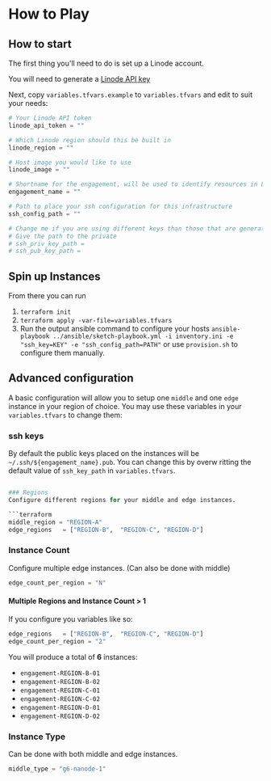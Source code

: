 # How to Play

## How to start

The first thing you'll need to do is set up a Linode account.

You will need to generate a [Linode API key](https://www.linode.com/docs/products/tools/cloud-manager/guides/cloud-api-keys/)

Next, copy `variables.tfvars.example` to  `variables.tfvars` and edit to suit your needs:

``` terraform
# Your Linode API token
linode_api_token = ""

# Which Linode region should this be built in
linode_region = ""

# Host image you would like to use
linode_image = ""

# Shortname for the engagement, will be used to identify resources in Linode and hostnames
engagement_name = ""

# Path to place your ssh configuration for this infrastructure
ssh_config_path = ""

# Change me if you are using different keys than those that are generated with homebase instantiation.
# Give the path to the private
# ssh_priv_key_path = 
# ssh_pub_key_path =
```

## Spin up Instances

From there you can run

1. `terraform init`
2. `terraform apply -var-file=variables.tfvars`
3. Run the output ansible command to configure your hosts `ansible-playbook ../ansible/sketch-playbook.yml -i inventory.ini -e "ssh_key=KEY" -e "ssh_config_path=PATH"` or use `provision.sh` to configure them manually.

## Advanced configuration

A basic configuration will allow you to setup one `middle` and one `edge` instance in your region of choice. You may use these variables in your `variables.tfvars` to change them:

### ssh keys
By default the public keys placed on the instances will be `~/.ssh/${engagement_name}.pub`. You can change this by overw ritting the default value of `ssh_key_path` in `variables.tfvars`.

```terraform 

### Regions
Configure different regions for your middle and edge instances.

```terraform
middle_region = "REGION-A"
edge_regions   = ["REGION-B",  "REGION-C", "REGION-D"]
```

### Instance Count
Configure multiple edge instances. (Can also be done with middle)

```terraform
edge_count_per_region = "N"
```

#### Multiple Regions and Instance Count > 1

If you configure you variables like so:

```terraform
edge_regions   = ["REGION-B",  "REGION-C", "REGION-D"]
edge_count_per_region = "2"
```

You will produce a total of **6** instances:

- `engagement-REGION-B-01` 
- `engagement-REGION-B-02` 
- `engagement-REGION-C-01` 
- `engagement-REGION-C-02` 
- `engagement-REGION-D-01` 
- `engagement-REGION-D-02`

### Instance Type
Can be done with both middle and edge instances.

```terraform
middle_type = "g6-nanode-1"
```
